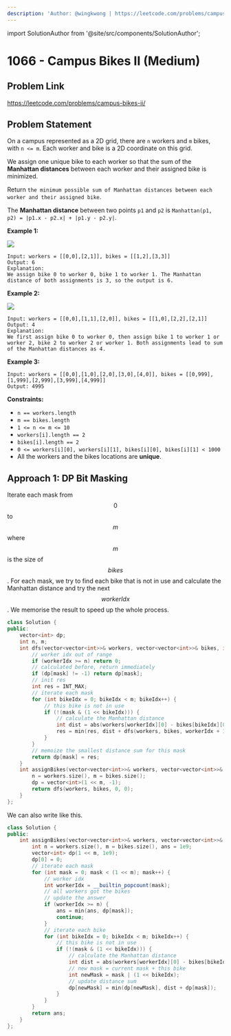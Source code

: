 ```yaml
---
description: 'Author: @wingkwong | https://leetcode.com/problems/campus-bikes-ii/'
---
```


import SolutionAuthor from '@site/src/components/SolutionAuthor';

# 1066 - Campus Bikes II (Medium)

## Problem Link

https://leetcode.com/problems/campus-bikes-ii/

## Problem Statement

On a campus represented as a 2D grid, there are `n` workers and `m` bikes, with `n <= m`. Each worker and bike is a 2D coordinate on this grid.

We assign one unique bike to each worker so that the sum of the **Manhattan distances** between each worker and their assigned bike is minimized.

Return `the minimum possible sum of Manhattan distances between each worker and their assigned bike`.

The **Manhattan distance** between two points `p1` and `p2` is `Manhattan(p1, p2) = |p1.x - p2.x| + |p1.y - p2.y|`.



**Example 1:**

![](https://assets.leetcode.com/uploads/2019/03/06/1261\_example\_1\_v2.png)

```
Input: workers = [[0,0],[2,1]], bikes = [[1,2],[3,3]]
Output: 6
Explanation: 
We assign bike 0 to worker 0, bike 1 to worker 1. The Manhattan distance of both assignments is 3, so the output is 6.
```

**Example 2:**

![](https://assets.leetcode.com/uploads/2019/03/06/1261\_example\_2\_v2.png)

```
Input: workers = [[0,0],[1,1],[2,0]], bikes = [[1,0],[2,2],[2,1]]
Output: 4
Explanation: 
We first assign bike 0 to worker 0, then assign bike 1 to worker 1 or worker 2, bike 2 to worker 2 or worker 1. Both assignments lead to sum of the Manhattan distances as 4.
```

**Example 3:**

```
Input: workers = [[0,0],[1,0],[2,0],[3,0],[4,0]], bikes = [[0,999],[1,999],[2,999],[3,999],[4,999]]
Output: 4995
```

**Constraints:**

* `n == workers.length`
* `m == bikes.length`
* `1 <= n <= m <= 10`
* `workers[i].length == 2`
* `bikes[i].length == 2`
* `0 <= workers[i][0], workers[i][1], bikes[i][0], bikes[i][1] < 1000`
* All the workers and the bikes locations are **unique**.

## Approach 1:  DP Bit Masking

Iterate each mask from $$0$$ to $$m$$ where $$m$$ is the size of $$bikes$$. For each mask, we try to find each bike that is not in use and calculate the Manhattan distance and try the next $$workerIdx$$. We memorise the result to speed up the whole process.

<SolutionAuthor name="@wingkwong"/>

```cpp
class Solution {
public:
    vector<int> dp;
    int n, m;
    int dfs(vector<vector<int>>& workers, vector<vector<int>>& bikes, int workerIdx, int mask) {
        // worker idx out of range
        if (workerIdx >= n) return 0;
        // calculated before, return immediately
        if (dp[mask] != -1) return dp[mask];
        // init res
        int res = INT_MAX;
        // iterate each mask
        for (int bikeIdx = 0; bikeIdx < m; bikeIdx++) {
            // this bike is not in use
            if (!(mask & (1 << bikeIdx))) {
                // calculate the Manhattan distance
                int dist = abs(workers[workerIdx][0] - bikes[bikeIdx][0]) + abs(workers[workerIdx][1] - bikes[bikeIdx][1]);
                res = min(res, dist + dfs(workers, bikes, workerIdx + 1, mask | (1 << bikeIdx)));
            }
        }
        // memoize the smallest distance sum for this mask
        return dp[mask] = res;
    }
    int assignBikes(vector<vector<int>>& workers, vector<vector<int>>& bikes) {
        n = workers.size(), m = bikes.size();
        dp = vector<int>(1 << m, -1);
        return dfs(workers, bikes, 0, 0);
    }
};
```

We can also write like this.

<SolutionAuthor name="@wingkwong"/>

```cpp
class Solution {
public:
    int assignBikes(vector<vector<int>>& workers, vector<vector<int>>& bikes) {
        int n = workers.size(), m = bikes.size(), ans = 1e9;
        vector<int> dp(1 << m, 1e9);
        dp[0] = 0;
        // iterate each mask
        for (int mask = 0; mask < (1 << m); mask++) {
            // worker idx
            int workerIdx = __builtin_popcount(mask);
            // all workers got the bikes
            // update the answer
            if (workerIdx >= n) {
                ans = min(ans, dp[mask]);
                continue;
            }
            // iterate each bike
            for (int bikeIdx = 0; bikeIdx < m; bikeIdx++) {
                // this bike is not in use
                if (!(mask & (1 << bikeIdx))) {
                    // calculate the Manhattan distance
                    int dist = abs(workers[workerIdx][0] - bikes[bikeIdx][0]) + abs(workers[workerIdx][1] - bikes[bikeIdx][1]);
                    // new mask = current mask + this bike
                    int newMask = mask | (1 << bikeIdx);
                    // update distance sum
                    dp[newMask] = min(dp[newMask], dist + dp[mask]);
                }
            }
        }
        return ans;
    }
};
```

